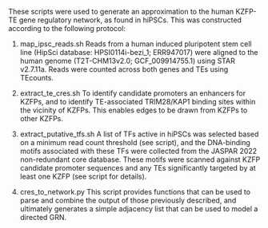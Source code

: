 These scripts were used to generate an approximation to the human KZFP-TE gene regulatory network,
as found in hiPSCs. This was constructed according to the following protocol:

1. map_ipsc_reads.sh 
   Reads from a human induced pluripotent stem cell line (HipSci database: HPSI0114i-bezi_1;
   ERR947017) were aligned to the human genome (T2T-CHM13v2.0; GCF_009914755.1) using STAR v2.7.11a.
   Reads were counted across both genes and TEs using TEcounts.

2. extract_te_cres.sh
   To identify candidate promoters an enhancers for KZFPs, and to identify TE-associated TRIM28/KAP1
   binding sites within the vicinity of KZFPs. This enables edges to be drawn from KZFPs to other
   KZFPs.

3. extract_putative_tfs.sh
   A list of TFs active in hiPSCs was selected based on a minimum read count threshold (see script),
   and the DNA-binding motifs associated with these TFs were collected from the JASPAR 2022
   non-redundant core database. These motifs were scanned against KZFP candidate promoter sequences
   and any TEs significantly targeted by at least one KZFP (see script for details).

4. cres_to_network.py
   This script provides functions that can be used to parse and combine the output of those 
   previously described, and ultimately generates a simple adjacency list that can be used to model
   a directed GRN.
